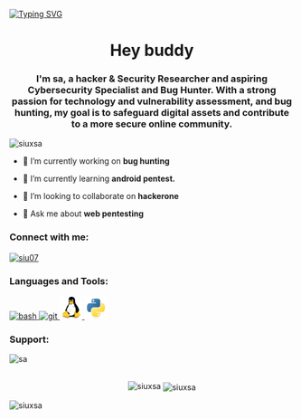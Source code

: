 <a href="https://git.io/typing-svg"><img src="https://readme-typing-svg.demolab.com?font=Fira+Code&pause=1000&color=13F74D&width=435&lines=Keep+learning+and+stay+focused+on+bug+hunting." alt="Typing SVG" /></a>

<h1 align="center">Hey buddy</h1>
<h3 align="center">I'm sa, a hacker & Security Researcher and aspiring Cybersecurity Specialist and Bug Hunter. With a strong passion for technology and vulnerability assessment, and bug hunting, my goal is to safeguard digital assets and contribute to a more secure online community.</h3>

<p align="left"> <img src="https://komarev.com/ghpvc/?username=siuxsa&label=Profile%20views&color=0e75b6&style=flat" alt="siuxsa" /> </p>

- 🔭 I’m currently working on **bug hunting**

- 🌱 I’m currently learning **android pentest.**

- 👯 I’m looking to collaborate on **hackerone**

- 💬 Ask me about **web pentesting**

<h3 align="left">Connect with me:</h3>
<p align="left">
<a href="https://linkedin.com/in/siu07" target="blank"><img align="center" src="https://raw.githubusercontent.com/rahuldkjain/github-profile-readme-generator/master/src/images/icons/Social/linked-in-alt.svg" alt="siu07" height="30" width="40" /></a>
</p>

<h3 align="left">Languages and Tools:</h3>
<p align="left"> <a href="https://www.gnu.org/software/bash/" target="_blank" rel="noreferrer"> <img src="https://www.vectorlogo.zone/logos/gnu_bash/gnu_bash-icon.svg" alt="bash" width="40" height="40"/> </a> <a href="https://git-scm.com/" target="_blank" rel="noreferrer"> <img src="https://www.vectorlogo.zone/logos/git-scm/git-scm-icon.svg" alt="git" width="40" height="40"/> </a> <a href="https://www.linux.org/" target="_blank" rel="noreferrer"> <img src="https://raw.githubusercontent.com/devicons/devicon/master/icons/linux/linux-original.svg" alt="linux" width="40" height="40"/> </a> <a href="https://www.python.org" target="_blank" rel="noreferrer"> <img src="https://raw.githubusercontent.com/devicons/devicon/master/icons/python/python-original.svg" alt="python" width="40" height="40"/> </a> </p>

<h3 align="left">Support:</h3>
<p><a href="https://www.buymeacoffee.com/sa"> <img align="left" src="https://cdn.buymeacoffee.com/buttons/v2/default-yellow.png" height="50" width="210" alt="sa" /></a></p><br><br>

<p><img align="left" src="https://github-readme-stats.vercel.app/api/top-langs?username=siuxsa&show_icons=true&locale=en&layout=compact" alt="siuxsa" /></p>

<p>&nbsp;<img align="center" src="https://github-readme-stats.vercel.app/api?username=siuxsa&show_icons=true&locale=en" alt="siuxsa" /></p>

<p><img align="center" src="https://github-readme-streak-stats.herokuapp.com/?user=siuxsa&" alt="siuxsa" /></p>
